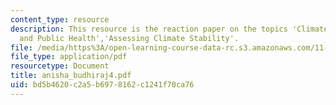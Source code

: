 ```yaml
---
content_type: resource
description: This resource is the reaction paper on the topics 'Climate Instability
  and Public Health','Assessing Climate Stability'.
file: /media/https%3A/open-learning-course-data-rc.s3.amazonaws.com/11-941-disaster-vulnerability-and-resilience-spring-2005/bd5b4620c2a5b6978162c1241f70ca76_anisha_budhiraj4.pdf
file_type: application/pdf
resourcetype: Document
title: anisha_budhiraj4.pdf
uid: bd5b4620-c2a5-b697-8162-c1241f70ca76
---
```

